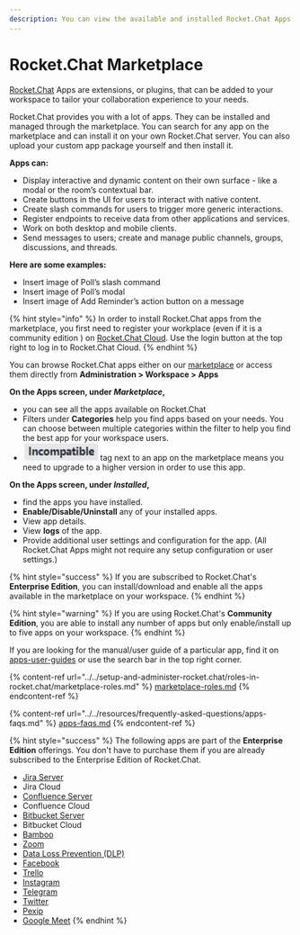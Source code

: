 ```yaml
---
description: You can view the available and installed Rocket.Chat Apps and manage them.
---
```


# Rocket.Chat Marketplace

[Rocket.Chat](http://rocket.chat) Apps are extensions, or plugins, that can be added to your workspace to tailor your collaboration experience to your needs.

Rocket.Chat provides you with a lot of apps. They can be installed and managed through the marketplace. You can search for any app on the marketplace and can install it on your own Rocket.Chat server. You can also upload your custom app package yourself and then install it.

**Apps can:**

* Display interactive and dynamic content on their own surface - like a modal or the room’s contextual bar.
* Create buttons in the UI for users to interact with native content.
* Create slash commands for users to trigger more generic interactions.
* Register endpoints to receive data from other applications and services.
* Work on both desktop and mobile clients.
* Send messages to users; create and manage public channels, groups, discussions, and threads.

**Here are some examples:**

* Insert image of Poll’s slash command
* Insert image of Poll’s modal
* Insert image of Add Reminder’s action button on a message

{% hint style="info" %}
In order to install Rocket.Chat apps from the marketplace, you first need to register your workplace (even if it is a community edition ) on [Rocket.Chat Cloud](https://cloud.rocket.chat). Use the login button at the top right to log in to Rocket.Chat Cloud.
{% endhint %}

You can browse Rocket.Chat apps either on our [marketplace](https://rocket.chat/marketplace) or access them directly from **Administration > Workspace > Apps**

**On the Apps screen, under **_**Marketplace**_**,**

* you can see all the apps available on Rocket.Chat
* Filters under **Categories** help you find apps based on your needs. You can choose between multiple categories within the filter to help you find the best app for your workspace users.
* <img src="../../.gitbook/assets/image (1).png" alt="" data-size="line"> tag next to an app on the marketplace means you need to upgrade to a higher version in order to use this app.

**On the Apps screen, under **_**Installed**_**,**

* find the apps you have installed.
* **Enable/Disable/Uninstall** any of your installed apps.
* View app details.
* View **logs** of the app.
* Provide additional user settings and configuration for the app. (All Rocket.Chat Apps might not require any setup configuration or user settings.)

{% hint style="success" %}
If you are subscribed to Rocket.Chat's **Enterprise Edition**, you can install/download and enable all the apps available in the marketplace on your workspace.
{% endhint %}

{% hint style="warning" %}
If you are using Rocket.Chat's **Community Edition**, you are able to install any number of apps but only enable/install up to five apps on your workspace.&#x20;
{% endhint %}

If you are looking for the manual/user guide of a particular app, find it on [apps-user-guides](apps-user-guides/ "mention") or use the search bar in the top right corner.

{% content-ref url="../../setup-and-administer-rocket.chat/roles-in-rocket.chat/marketplace-roles.md" %}
[marketplace-roles.md](../../setup-and-administer-rocket.chat/roles-in-rocket.chat/marketplace-roles.md)
{% endcontent-ref %}

{% content-ref url="../../resources/frequently-asked-questions/apps-faqs.md" %}
[apps-faqs.md](../../resources/frequently-asked-questions/apps-faqs.md)
{% endcontent-ref %}

{% hint style="success" %}
The following apps are part of the **Enterprise Edition** offerings. You don't have to purchase them if you are already subscribed to the Enterprise Edition of Rocket.Chat.

* [Jira Server](apps-user-guides/atlassian/jira-server-integration.md)
* Jira Cloud
* [Confluence Server](apps-user-guides/atlassian/confluence-server-integration.md)
* Confluence Cloud
* [Bitbucket Server](apps-user-guides/atlassian/bitbucket-server-integration.md)
* Bitbucket Cloud
* [Bamboo](apps-user-guides/atlassian/bamboo-integration.md)
* [Zoom](apps-user-guides/zoom.md)
* [Data Loss Prevention (DLP)](apps-user-guides/data-loss-prevention-dlp-app.md)
* [Facebook](https://docs.rocket.chat/guides/app-guides/omnichannel-apps/facebook-app)
* [Trello](https://docs.rocket.chat/guides/app-guides/trello)
* [Instagram](apps-user-guides/omnichannel-apps/instagram-direct/)
* [Telegram](apps-user-guides/omnichannel-apps/telegram-app/)
* [Twitter](apps-user-guides/omnichannel-apps/twitter-app/)
* [Pexip](../../use-rocket.chat/rocket.chat-conference-call/conference-call-admin-guide/pexip-app.md)
* [Google Meet](../../use-rocket.chat/rocket.chat-conference-call/conference-call-admin-guide/google-meet-app.md)
{% endhint %}
